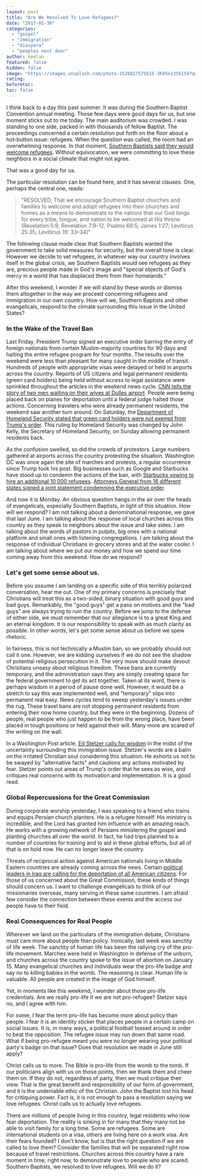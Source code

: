 ```yaml
---
layout: post
title: "Are We Resolved To Love Refugees?"
date: "2017-01-30"
categories: 
  - "gospel"
  - "immigration"
  - "diaspora"
  - "peoples next door"
author: keelan
featured: false
hidden: false
image: "https://images.unsplash.com/photo-1526817575615-3685e135615d?q=80&w=1998&auto=format&fit=crop&ixlib=rb-4.0.3&ixid=M3wxMjA3fDB8MHxwaG90by1wYWdlfHx8fGVufDB8fHx8fA%3D%3D"
rating:
beforetoc:
toc: false
---
```


I think back to a day this past summer. It was during the Southern Baptist Convention annual meeting. Those few days were good days for us, but one moment sticks out to me today. The main auditorium was crowded. I was standing to one side, packed in with thousands of fellow Baptist. The proceedings concerned a certain resolution put forth on the floor about a hot-button issue: refugees. When the question was called, the room had an overwhelming response. In that moment, [Southern Baptists said they would welcome refugees](http://www.sbc.net/resolutions/2273/on-refugee-ministry). Without equivocation, we were committing to love these neighbors in a social climate that might not agree.

That was a good day for us.

The particular resolution can be found here, and it has several clauses. One, perhaps the central one, reads:

> "RESOLVED, That we encourage Southern Baptist churches and families to welcome and adopt refugees into their churches and homes as a means to demonstrate to the nations that our God longs for every tribe, tongue, and nation to be welcomed at His throne (Revelation 5:9; Revelation 7:9–12; Psalms 68:5; James 1:27; Leviticus 25:35; Leviticus 19: 33–34)"

The following clause made clear that Southern Baptists wanted the government to take solid measures for security, but the overall tone is clear. However we decide to vet refugees, in whatever way our country involves itself in the global crisis, we Southern Baptists would see refugees as they are, precious people made in God's image and "special objects of God's mercy in a world that has displaced them from their homelands."

After this weekend, I wonder if we will stand by these words or dismiss them altogether in the way we proceed concerning refugees and immigration in our own country. How will we, Southern Baptists and other evangelicals, respond to the climate surrounding this issue in the United States?

### In the Wake of the Travel Ban

Last Friday, President Trump signed an executive order barring the entry of foreign nationals from certain Muslim-majority countries for 90 days and halting the entire refugee program for four months. The results over the weekend were less than pleasant for many caught in the middle of transit. Hundreds of people with appropriate visas were delayed or held in airports across the country. Reports of US citizens and legal permanent residents (green card holders) being held without access to legal assistance were sprinkled throughout the articles in the weekend news cycle. [CNN tells the story of two men waiting on their wives at Dulles airport](http://www.cnn.com/2017/01/29/politics/dulles-airport-trump-ban-trnd/index.html?sr=twcnni013017dulles-airport-trump-ban-trnd1038AMVODtopLink&linkId=33914907). People were being placed back on planes for deportation until a federal judge halted those actions. Concerning travelers who were already permanent residents, the weekend saw another turn around. On Saturday, the [Department of Homeland Security stated that green card holders were not exempt from Trump's order](http://www.reuters.com/article/us-usa-trump-immigration-greencard-idUSKBN15C0KX). This ruling by Homeland Security was changed by John Kelly, the Secretary of Homeland Security, on Sunday allowing permanent residents back.

As the confusion swelled, so did the crowds of protestors. Large numbers gathered at airports across the country protesting the situation. Washington DC was once again the site of marches and protests, a regular occurrence since Trump took his post. Big businesses such as Google and Starbucks have stood up to condemn the actions of the ban, with [Starbucks vowing to hire an additional 10,000 refugees](http://mobile.reuters.com/article/idUSKBN15E05X?utm_campaign=trueAnthem:+Trending+Content&utm_content=588f0fd104d30174694aaa90&utm_medium=trueAnthem&utm_source=twitter). [Attorneys General from 16 different states signed a joint statement condemning the executive order](http://mobile.reuters.com/article/idUSKBN15D11X?utm_campaign=trueAnthem:+Trending+Content&utm_content=588e914004d3014cd0b9e597&utm_medium=trueAnthem&utm_source=twitter).

And now it is Monday. An obvious question hangs in the air over the heads of evangelicals, especially Southern Baptists, in light of this situation. How will we respond? I am not talking about a denominational response, we gave that last June. I am talking about the response of local churches across this country as they speak to neighbors about the issue and take sides. I am talking about the words of pastors in pulpits, big ones with a national platform and small ones with listening congregations. I am talking about the response of individual Christians in grocery stores and at the water cooler. I am talking about where we put our money and how we spend our time coming away from this weekend. How do we respond?

### Let's get some sense about us.

Before you assume I am landing on a specific side of this terribly polarized conversation, hear me out. One of my primary concerns is precisely that Christians will treat this as a two-sided, binary situation with good guys and bad guys. Remarkably, the "good guys" get a pass on motives and the "bad guys" are always trying to ruin the country. Before we jump to the defense of either side, we must remember that our allegiance is to a great King and an eternal kingdom. It is our responsibility to speak with as much clarity as possible. In other words, let's get some sense about us before we spew rhetoric.

In fairness, this is not technically a Muslim ban, so we probably should not call it one. However, we are kidding ourselves if we do not see the shadow of potential religious persecution in it. The very move should make devout Christians uneasy about religious freedom. These bans are currently temporary, and the administration says they are simply creating space for the federal government to get its act together. Taken at its word, there is perhaps wisdom in a period of pause done well. However, it would be a stretch to say this was implemented well, and "temporary" slips into permanent real easy. News cycles tend to sweep yesterday's issues under the rug. These travel bans are not stopping permanent residents from entering their now home country, but they were in the beginning. Dozens of people, real people who just happen to be from the wrong place, have been placed in tough positions or held against their will. Many more are scared of the writing on the wall.

In a Washington Post article, [Ed Stetzer calls for wisdom](https://www.washingtonpost.com/news/acts-of-faith/wp/2017/01/26/evangelicals-we-cannot-let-alternative-facts-drive-u-s-refugee-policy/?utm_term=.eea9b68fedeb&wpisrc=nl_faith&wpmm=1) in the midst of the uncertainty surrounding this immigration issue. Stetzer's words are a balm on the irritated Christian soul considering this situation. He exhorts us not to be swayed by "alternative facts" and cautions any actions motivated by fear. Stetzer points out areas of Trump's order that he sees as wise, and critiques real concerns with its motivation and implementation. It is a good read.

### Global Repercussions for the Great Commission

During corporate worship yesterday, I was speaking to a friend who trains and equips Persian church planters. He is a refugee himself. His ministry is incredible, and the Lord has granted him influence with an amazing reach. He works with a growing network of Persians ministering the gospel and planting churches all over the world. In fact, he had trips planned to a number of countries for training and to aid in these global efforts, but all of that is on hold now. He can no longer leave the country.

Threats of reciprocal action against American nationals living in Middle Eastern countries are already coming across the news. Certain [political leaders in Iraq are calling for the deportation of all American citizens](http://www.npr.org/sections/thetwo-way/2017/01/29/512272524/of-courts-and-confusion-heres-the-reaction-to-trumps-immigration-freeze?utm_source=twitter.com&utm_medium=social&utm_campaign=npr&utm_term=nprnews&utm_content=20170129). For those of us concerned about the Great Commission, these kinds of things should concern us. I want to challenge evangelicals to think of our missionaries overseas, many serving in these same countries. I am afraid few consider the connection between these events and the access our people have to their field.

### Real Consequences for Real People

Wherever we land on the particulars of the immigration debate, Christians must care more about people than policy. Ironically, last week was sanctity of life week. The sanctity of human life has been the rallying cry of the pro-life movement. Marches were held in Washington in defense of the unborn, and churches across the country spoke to the issue of abortion on January 15. Many evangelical churches and individuals wear the pro-life badge and say no to killing babies in the womb. The reasoning is clear. Human life is valuable. All people are created in the image of God himself.

Yet, in moments like this weekend, I wonder about those pro-life credentials. Are we really pro-life if we are not pro-refugee? Stetzer says no, and I agree with him.

For some, I fear the term pro-life has become more about policy than people. I fear it is an identity sticker that places people in a certain camp on social issues. It is, in many ways, a political football tossed around in order to beat the opposition. The refugee issue may run down that same road. What if being pro-refugee meant you were no longer wearing your political party's badge on that issue? Does that resolution we made in June still apply?

Christ calls us to more. The Bible is pro-life from the womb to the tomb. If our politicians align with us on those points, then we thank them and cheer them on. If they do not, regardless of party, then we must critique their view. That is the great benefit and responsibility of our form of government, and it is the undeniable ethic of the Christian. John the Baptist lost his head for critiquing power. Fact is, it is not enough to pass a resolution saying we love refugees. Christ calls us to actually love refugees.

There are millions of people living in this country, legal residents who now fear deportation. The reality is sinking in for many that they many not be able to visit family for a long time. Some are refugees. Some are international students on a visa, others are living here on a work visa. Are their fears founded? I don't know, but is that the right question if we are called to love them? Consider the families that will be separated right now because of travel restrictions. Churches across this country have a rare moment in time, right now, to demonstrate love to people who are scared. Southern Baptists, we resolved to love refugees. Will we do it?
